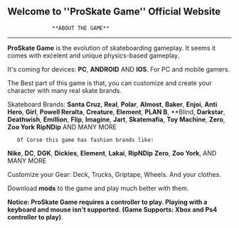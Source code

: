 ## Welcome to **''ProSkate Game''** Official Website

                  **ABOUT THE GAME**
___________________________________________________________________

**ProSkate Game** is the evolution of skateboarding gameplay. 
It seems it comes with excelent and unique physics-based gameplay.

It's coming for devices: **PC**, **ANDROID** AND **IOS**. For PC 
and mobile gamers. 

The Best part of this game is that, you can customize and create your
character with many real skate brands.

Skateboard Brands: **Santa Cruz**, **Real**, **Polar**, **Almost**,
 **Baker**, **Enjoi**, **Anti Hero**, **Girl**, **Powell Reralta**,
 **Creature**, **Element**, **PLAN B**, **Blind, **Darkstar**,
 **Deathwish**, **Emillion**, **Flip**, **Imagine**, **Jart**, 
    **Skatemafia**, **Toy Machine**, **Zero**, **Zoo York** 
                        **RipNDip**
                      AND MANY MORE

    
       Of Corse this game has fashion brands like: 
   **Nike**, **DC**, **DGK**, **Dickies**, **Element**, 
     **Lakai**, **RipNDip** **Zero**, **Zoo York**, 
                      AND MANY MORE

Customize your Gear: Deck, Trucks, Griptape, Wheels.
               And your clothes.

Download **mods** to the game and play much better with them.


**Notice: ProSkate Game requires a controller to play. Playing with a keyboard and mouse isn't supported. (Game Supports: Xbox and Ps4 controller to play)**.
